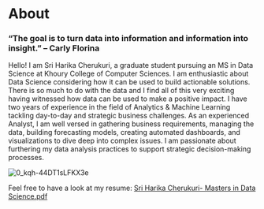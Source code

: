 # About

### “The goal is to turn data into information and information into insight.” – Carly Florina

Hello! I am Sri Harika Cherukuri, a graduate student pursuing an MS in Data Science at Khoury College of Computer Sciences. I am enthusiastic about Data Science considering how it can be used to build actionable solutions. There is so much to do with the data and I find all of this very exciting having witnessed how data can be used to make a positive impact. I have two years of experience in the field of Analytics & Machine Learning tackling day-to-day and strategic business challenges. As an experienced Analyst, I am well versed in gathering business requirements, managing the data, building forecasting models, creating automated dashboards, and visualizations to dive deep into complex issues. I am passionate about furthering my data analysis practices to support strategic decision-making processes.

![0_kqh-44DT1sLFKX3e](https://user-images.githubusercontent.com/46738928/151638739-6786d91b-a911-4242-919f-5db3320e5543.png)

Feel free to have a look at my resume: [Sri Harika Cherukuri- Masters in Data Science.pdf](https://github.com/har1ka/har1ka/files/7962598/Sri.Harika.Cherukuri-.Masters.in.Data.Science.pdf)



